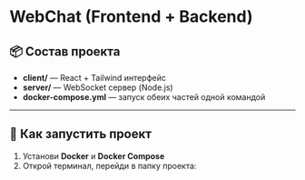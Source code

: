 # WebChat (Frontend + Backend)

## 📦 Состав проекта

- **client/** — React + Tailwind интерфейс
- **server/** — WebSocket сервер (Node.js)
- **docker-compose.yml** — запуск обеих частей одной командой

---

## 🚀 Как запустить проект

1. Установи **Docker** и **Docker Compose**
2. Открой терминал, перейди в папку проекта:
```bash

